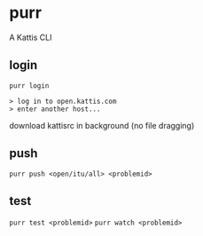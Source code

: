# purr
A Kattis CLI

## login

`purr login`

```
> log in to open.kattis.com
> enter another host...
```

download kattisrc in background (no file dragging)

## push

`purr push <open/itu/all> <problemid>`

## test

`purr test <problemid>`
`purr watch <problemid>`
